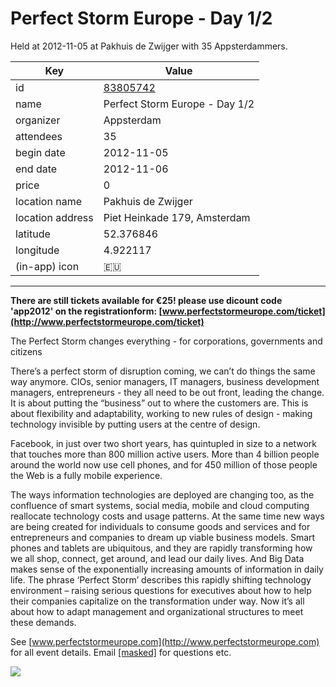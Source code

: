 # Perfect Storm Europe - Day 1/2
Held at 2012-11-05 at Pakhuis de Zwijger with 35 Appsterdammers.
        
|Key|Value
|---|---|
|id|[83805742](https://www.meetup.com/appsterdam/events/83805742/)|
|name|Perfect Storm Europe - Day 1/2|
|organizer|Appsterdam|
|attendees|35|
|begin date|2012-11-05|
|end date|2012-11-06|
|price|0|
|location name|Pakhuis de Zwijger|
|location address|Piet Heinkade 179, Amsterdam|
|latitude|52.376846|
|longitude|4.922117|
|(in-app) icon|🇪🇺|

---

**There are still tickets available for €25! please use dicount code 'app2012' on the registrationform: [www.perfectstormeurope.com/ticket](http://www.perfectstormeurope.com/ticket)**

The Perfect Storm changes everything - for corporations, governments and citizens

There’s a perfect storm of disruption coming, we can’t do things the same way anymore. CIOs, senior managers, IT managers, business development managers, entrepreneurs - they all need to be out front, leading the change. It is about putting the “business” out to where the customers are. This is about flexibility and adaptability, working to new rules of design - making technology invisible by putting users at the centre of design.

Facebook, in just over two short years, has quintupled in size to a network that touches more than 800 million active users. More than 4 billion people around the world now use cell phones, and for 450 million of those people the Web is a fully mobile experience.

The ways information technologies are deployed are changing too, as the confluence of smart systems, social media, mobile and cloud computing reallocate technology costs and usage patterns. At the same time new ways are being created for individuals to consume goods and services and for entrepreneurs and companies to dream up viable business models. Smart phones and tablets are ubiquitous, and they are rapidly transforming how we all shop, connect, get around, and lead our daily lives. And Big Data makes sense of the exponentially increasing amounts of information in daily life. The phrase ‘Perfect Storm’ describes this rapidly shifting technology environment – raising serious questions for executives about how to help their companies capitalize on the transformation under way. Now it’s all about how to adapt management and organizational structures to meet these demands.

See [www.perfectstormeurope.com](http://www.perfectstormeurope.com) for all event details. Email [[masked]](mailto:[masked]) for questions etc.

<img src="http://photos1.meetupstatic.com/photos/event/d/d/e/2/event_162476802.jpeg" />


